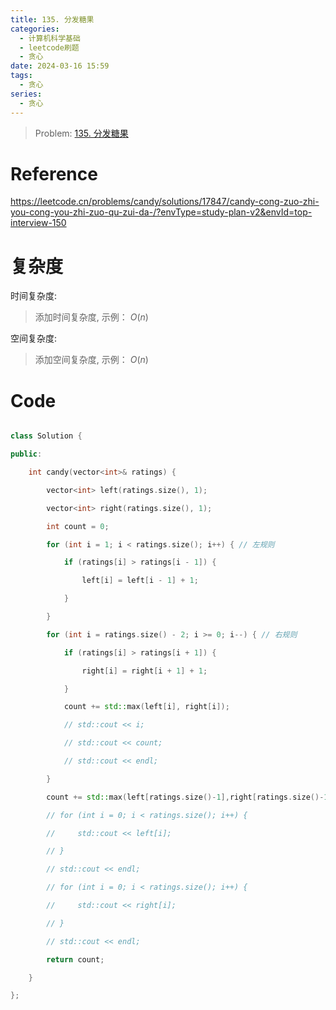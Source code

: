 ```yaml
---
title: 135. 分发糖果
categories:
  - 计算机科学基础
  - leetcode刷题
  - 贪心
date: 2024-03-16 15:59
tags:
  - 贪心
series:
  - 贪心
---
```



> Problem: [135. 分发糖果](https://leetcode.cn/problems/candy/description/)



  

# Reference

  

https://leetcode.cn/problems/candy/solutions/17847/candy-cong-zuo-zhi-you-cong-you-zhi-zuo-qu-zui-da-/?envType=study-plan-v2&envId=top-interview-150

  

# 复杂度

  

时间复杂度:

> 添加时间复杂度, 示例： $O(n)$

  

空间复杂度:

> 添加空间复杂度, 示例： $O(n)$

  
  
  

# Code

```C++ []

class Solution {

public:

    int candy(vector<int>& ratings) {

        vector<int> left(ratings.size(), 1);

        vector<int> right(ratings.size(), 1);

        int count = 0;

        for (int i = 1; i < ratings.size(); i++) { // 左规则

            if (ratings[i] > ratings[i - 1]) {

                left[i] = left[i - 1] + 1;

            }

        }

        for (int i = ratings.size() - 2; i >= 0; i--) { // 右规则

            if (ratings[i] > ratings[i + 1]) {

                right[i] = right[i + 1] + 1;

            }

            count += std::max(left[i], right[i]);

            // std::cout << i;

            // std::cout << count;

            // std::cout << endl;

        }

        count += std::max(left[ratings.size()-1],right[ratings.size()-1]);

        // for (int i = 0; i < ratings.size(); i++) {

        //     std::cout << left[i];

        // }

        // std::cout << endl;

        // for (int i = 0; i < ratings.size(); i++) {

        //     std::cout << right[i];

        // }

        // std::cout << endl;

        return count;

    }

};

```